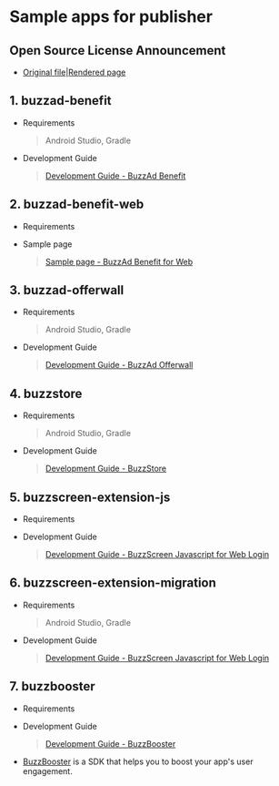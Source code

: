 # Sample apps for publisher	

## Open Source License Announcement	
- [Original file](./3rd_party_licenses.html)|[Rendered page](https://htmlpreview.github.io/?https://github.com/Buzzvil/buzz-sdk-samples/blob/master/3rd_party_licenses.html)	


## 1. buzzad-benefit	
- Requirements	
    > Android Studio, Gradle	
- Development Guide	
    > [Development Guide - BuzzAd Benefit](https://buzzvil.atlassian.net/wiki/spaces/BDG/pages/718569580/BuzzAd+Benefit)	
## 2. buzzad-benefit-web	
- Requirements	
    >	
- Sample page	
    > [Sample page - BuzzAd Benefit for Web](https://buzzvil.github.io/buzzad-benefit-sdk-publisher-web/)	
## 3. buzzad-offerwall	
- Requirements	
    > Android Studio, Gradle	
- Development Guide	
    > [Development Guide - BuzzAd Offerwall](https://buzzvil.atlassian.net/wiki/spaces/BDG/pages/404422805/3.+AOS+SDK)	
## 4. buzzstore	
- Requirements	
    > Android Studio, Gradle	
- Development Guide	
    > [Development Guide - BuzzStore](./buzzstore/README.md)	
## 5. buzzscreen-extension-js	
- Requirements	
    >	
- Development Guide	
    > [Development Guide - BuzzScreen Javascript for Web Login](https://buzzvil.atlassian.net/wiki/spaces/BDG/pages/390627423/BuzzScreen+JS+Extension+SDK+Usage)	
## 6. buzzscreen-extension-migration	
- Requirements	
    > Android Studio, Gradle	
- Development Guide	
    > [Development Guide - BuzzScreen Javascript for Web Login](https://buzzvil.atlassian.net/wiki/spaces/BDG/pages/386924671/BuzzScreen+Migration+SDK)

## 7. buzzbooster
- Requirements
    >
- Development Guide
    > [Development Guide - BuzzBooster](https://buzzvilwiki.notion.site/4074be38187a4ab5a9dd991a592b3855)
- [BuzzBooster](https://buzzbooster.io) is a SDK that helps you to boost your app's user engagement.
